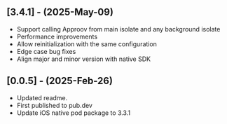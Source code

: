 ## [3.4.1] - (2025-May-09)
- Support calling Approov from main isolate and any background isolate
- Performance improvements
- Allow reinitialization with the same configuration
- Edge case bug fixes
- Align major and minor version with native SDK

## [0.0.5] - (2025-Feb-26)
- Updated readme. 
- First published to pub.dev
- Update iOS native pod package to 3.3.1

